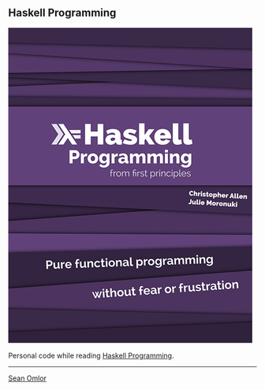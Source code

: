 ## Haskell Programming

[![Book cover](cover.jpg)](http://haskellbook.com)

Personal code while reading [Haskell Programming](http://haskellbook.com).

---
[Sean Omlor](http://seanomlor.com)
